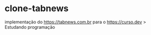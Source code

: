 # clone-tabnews

implementação do https://tabnews.com.br para o https://curso.dev > Estudando programação
